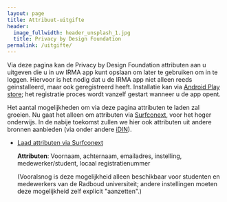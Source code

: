```yaml
---
layout: page
title: Attribuut-uitgifte
header:
  image_fullwidth: header_unsplash_1.jpg
  title: Privacy by Design Foundation
permalink: /uitgifte/
---
```


<style type="text/css">
  a.button {
    margin-bottom: 5px;
    margin-top: 5px;
  }
</style>

Via deze pagina kan de Privacy by Design Foundation attributen aan u
uitgeven die u in uw IRMA app kunt opslaan om later te gebruiken om in
te loggen. Hiervoor is het nodig dat u de IRMA app niet alleen reeds
geinstalleerd, maar ook geregistreerd heeft. Installatie kan via
[Android Play
store](https://play.google.com/store/apps/details?id=org.irmacard.cardemu);
het registratie proces wordt vanzelf gestart wanneer u de app opent.

Het aantal mogelijkheden om via deze pagina attributen te laden zal
groeien.  Nu gaat het alleen om attributen via [Surfconext](https://www.surfconext.nl), voor het hoger onderwijs. In de nabije toekomst zullen we
hier ook attributen uit andere bronnen aanbieden (via onder andere
[iDIN](https://www.idin.nl/consumenten/)).

 * <a class="button" href="/uitgifte/surfnet?action=login">Laad
   attributen via Surfconext</a>

   **Attributen**: Voornaam, achternaam, emailadres, instelling,
   medewerker/student, locaal registratienummer

   (Vooralsnog is deze mogelijkheid alleen beschikbaar voor studenten
   en medewerkers van de Radboud universiteit; andere instellingen
   moeten deze mogelijkheid zelf explicit "aanzetten".)

